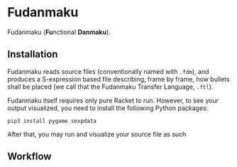 # Fudanmaku
Fudanmaku (**Fu**nctional **Danmaku**).

## Installation
Fudanmaku reads source files (conventionally named with `.fdm`), and produces a S-expression based file describing, frame by frame, how bullets shall be placed (we call that the Fudanmaku Transfer Language, `.ftl`).

Fudanmaku itself requires only pure Racket to run. However, to see your output visualized, you need to install the following Python packages:

```
pip3 install pygame sexpdata
```

After that, you may run and visualize your source file as such



## Workflow
